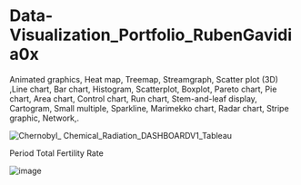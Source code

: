 # Data-Visualization_Portfolio_RubenGavidia0x
Animated graphics, Heat map, Treemap, Streamgraph, Scatter plot (3D) ,Line chart, Bar chart, Histogram, Scatterplot, Boxplot, Pareto chart, Pie chart, Area chart, Control chart, Run chart, Stem-and-leaf display, Cartogram, Small multiple, Sparkline, Marimekko chart, Radar chart, Stripe graphic, Network,.

![Chernobyl_ Chemical_Radiation_DASHBOARDV1_Tableau](https://user-images.githubusercontent.com/35381213/131780216-d40df490-a41b-4f8d-98ce-0e8ba1c44c42.png)

Period Total Fertility Rate

![image](https://user-images.githubusercontent.com/35381213/130563126-8f087d0f-c0f1-42b6-b071-b472ad6dd25a.png)


